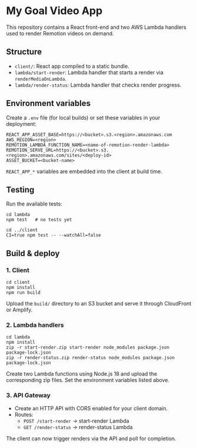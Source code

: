 # My Goal Video App

This repository contains a React front-end and two AWS Lambda handlers used to render Remotion videos on demand.

## Structure
- `client/`: React app compiled to a static bundle.
- `lambda/start-render`: Lambda handler that starts a render via `renderMediaOnLambda`.
- `lambda/render-status`: Lambda handler that checks render progress.

## Environment variables
Create a `.env` file (for local builds) or set these variables in your deployment:

```
REACT_APP_ASSET_BASE=https://<bucket>.s3.<region>.amazonaws.com
AWS_REGION=<region>
REMOTION_LAMBDA_FUNCTION_NAME=<name-of-remotion-render-lambda>
REMOTION_SERVE_URL=https://<bucket>.s3.<region>.amazonaws.com/sites/<deploy-id>
ASSET_BUCKET=<bucket-name>
```

`REACT_APP_*` variables are embedded into the client at build time.

## Testing
Run the available tests:

```
cd lambda
npm test   # no tests yet

cd ../client
CI=true npm test -- --watchAll=false
```

## Build & deploy

### 1. Client
```
cd client
npm install
npm run build
```
Upload the `build/` directory to an S3 bucket and serve it through CloudFront or Amplify.

### 2. Lambda handlers
```
cd lambda
npm install
zip -r start-render.zip start-render node_modules package.json package-lock.json
zip -r render-status.zip render-status node_modules package.json package-lock.json
```
Create two Lambda functions using Node.js 18 and upload the corresponding zip files.
Set the environment variables listed above.

### 3. API Gateway
- Create an HTTP API with CORS enabled for your client domain.
- Routes:
  - `POST /start-render` → start-render Lambda
  - `GET /render-status` → render-status Lambda

The client can now trigger renders via the API and poll for completion.
